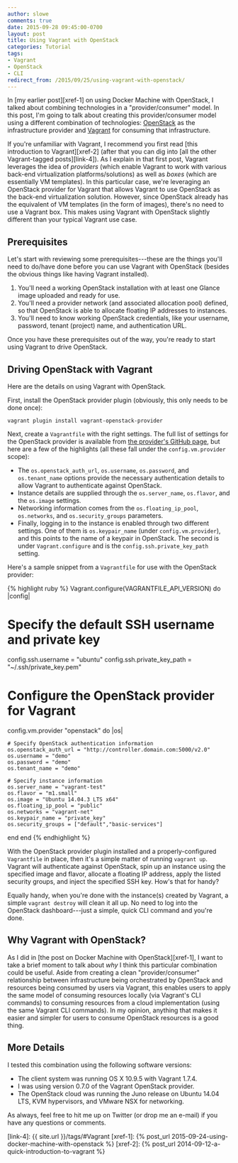 ```yaml
---
author: slowe
comments: true
date: 2015-09-28 09:45:00-0700
layout: post
title: Using Vagrant with OpenStack
categories: Tutorial
tags:
- Vagrant
- OpenStack
- CLI
redirect_from: /2015/09/25/using-vagrant-with-openstack/
---
```


In [my earlier post][xref-1] on using Docker Machine with OpenStack, I talked about combining technologies in a "provider/consumer" model. In this post, I'm going to talk about creating this provider/consumer model using a different combination of technologies: [OpenStack][link-1] as the infrastructure provider and [Vagrant][link-2] for consuming that infrastructure.

If you're unfamiliar with Vagrant, I recommend you first read [this introduction to Vagrant][xref-2] (after that you can dig into [all the other Vagrant-tagged posts][link-4]). As I explain in that first post, Vagrant leverages the idea of _providers_ (which enable Vagrant to work with various back-end virtualization platforms/solutions) as well as _boxes_ (which are essentially VM templates). In this particular case, we're leveraging an OpenStack provider for Vagrant that allows Vagrant to use OpenStack as the back-end virtualization solution. However, since OpenStack already has the equivalent of VM templates (in the form of images), there's no need to use a Vagrant box. This makes using Vagrant with OpenStack slightly different than your typical Vagrant use case.

## Prerequisites

Let's start with reviewing some prerequisites---these are the things you'll need to do/have done before you can use Vagrant with OpenStack (besides the obvious things like having Vagrant installed).

1. You'll need a working OpenStack installation with at least one Glance image uploaded and ready for use.
2. You'll need a provider network (and associated allocation pool) defined, so that OpenStack is able to allocate floating IP addresses to instances.
3. You'll need to know working OpenStack credentials, like your username, password, tenant (project) name, and authentication URL.

Once you have these prerequisites out of the way, you're ready to start using Vagrant to drive OpenStack.

## Driving OpenStack with Vagrant

Here are the details on using Vagrant with OpenStack.

First, install the OpenStack provider plugin (obviously, this only needs to be done once):

    vagrant plugin install vagrant-openstack-provider

Next, create a `Vagrantfile` with the right settings. The full list of settings for the OpenStack provider is available from [the provider's GitHub page][link-3], but here are a few of the highlights (all these fall under the `config.vm.provider` scope):

* The `os.openstack_auth_url`, `os.username`, `os.password`, and `os.tenant_name` options provide the necessary authentication details to allow Vagrant to authenticate against OpenStack.
* Instance details are supplied through the `os.server_name`, `os.flavor`, and the `os.image` settings.
* Networking information comes from the `os.floating_ip_pool`, `os.networks`, and `os.security_groups` parameters.
* Finally, logging in to the instance is enabled through two different settings. One of them is `os.keypair_name` (under `config.vm.provider`), and this points to the name of a keypair in OpenStack. The second is under `Vagrant.configure` and is the `config.ssh.private_key_path` setting.

Here's a sample snippet from a `Vagrantfile` for use with the OpenStack provider:

{% highlight ruby %}
Vagrant.configure(VAGRANTFILE_API_VERSION) do |config|

  # Specify the default SSH username and private key
  config.ssh.username = "ubuntu"
  config.ssh.private_key_path = "~/.ssh/private_key.pem"

  # Configure the OpenStack provider for Vagrant
  config.vm.provider "openstack" do |os|

    # Specify OpenStack authentication information
    os.openstack_auth_url = "http://controller.domain.com:5000/v2.0"
    os.username = "demo"
    os.password = "demo"
    os.tenant_name = "demo"

    # Specify instance information
    os.server_name = "vagrant-test"
    os.flavor = "m1.small"
    os.image = "Ubuntu 14.04.3 LTS x64"
    os.floating_ip_pool = "public"
    os.networks = "vagrant-net"
    os.keypair_name = "private_key"
    os.security_groups = ["default","basic-services"]
  end
end
{% endhighlight %}

With the OpenStack provider plugin installed and a properly-configured `Vagrantfile` in place, then it's a simple matter of running `vagrant up`. Vagrant will authenticate against OpenStack, spin up an instance using the specified image and flavor, allocate a floating IP address, apply the listed security groups, and inject the specified SSH key. How's that for handy?

Equally handy, when you're done with the instance(s) created by Vagrant, a simple `vagrant destroy` will clean it all up. No need to log into the OpenStack dashboard---just a simple, quick CLI command and you're done.

## Why Vagrant with OpenStack?

As I did in [the post on Docker Machine with OpenStack][xref-1], I want to take a brief moment to talk about _why_ I think this particular combination could be useful. Aside from creating a clean "provider/consumer" relationship between infrastructure being orchestrated by OpenStack and resources being consumed by users via Vagrant, this enables users to apply the same model of consuming resources locally (via Vagrant's CLI commands) to consuming resources from a cloud implementation (using the same Vagrant CLI commands). In my opinion, anything that makes it easier and simpler for users to consume OpenStack resources is a good thing.

## More Details

I tested this combination using the following software versions:

* The client system was running OS X 10.9.5 with Vagrant 1.7.4.
* I was using version 0.7.0 of the Vagrant OpenStack provider.
* The OpenStack cloud was running the Juno release on Ubuntu 14.04 LTS, KVM hypervisors, and VMware NSX for networking.

As always, feel free to hit me up on Twitter (or drop me an e-mail) if you have any questions or comments.


[link-1]: http://www.openstack.org/
[link-2]: http://www.vagrantup.com/
[link-3]: https://github.com/ggiamarchi/vagrant-openstack-provider/
[link-4]: {{ site.url }}/tags/#Vagrant
[xref-1]: {% post_url 2015-09-24-using-docker-machine-with-openstack %}
[xref-2]: {% post_url 2014-09-12-a-quick-introduction-to-vagrant %}

